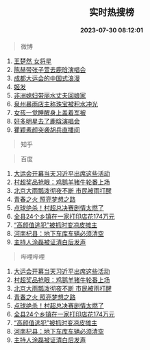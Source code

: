 <div align="center"><h2>实时热搜榜</h2><h4>2023-07-30 08:12:01</h4></div>

> 微博  

1. [王楚然 女将星](https://s.weibo.com/weibo?q=%E7%8E%8B%E6%A5%9A%E7%84%B6%20%E5%A5%B3%E5%B0%86%E6%98%9F&t=31&band_rank=1&Refer=top)<br />
2. [陈赫带张子萱去鹿晗演唱会](https://s.weibo.com/weibo?q=%23%E9%99%88%E8%B5%AB%E5%B8%A6%E5%BC%A0%E5%AD%90%E8%90%B1%E5%8E%BB%E9%B9%BF%E6%99%97%E6%BC%94%E5%94%B1%E4%BC%9A%23&t=31&band_rank=2&Refer=top)<br />
3. [成都大运会的中国式浪漫](https://s.weibo.com/weibo?q=%23%E6%88%90%E9%83%BD%E5%A4%A7%E8%BF%90%E4%BC%9A%E7%9A%84%E4%B8%AD%E5%9B%BD%E5%BC%8F%E6%B5%AA%E6%BC%AB%23&t=31&band_rank=3&Refer=top)<br />
4. [姬发](https://s.weibo.com/weibo?q=%E5%A7%AC%E5%8F%91&t=31&band_rank=4&Refer=top)<br />
5. [非洲媳妇带丽水丈夫回娘家](https://s.weibo.com/weibo?q=%23%E9%9D%9E%E6%B4%B2%E5%AA%B3%E5%A6%87%E5%B8%A6%E4%B8%BD%E6%B0%B4%E4%B8%88%E5%A4%AB%E5%9B%9E%E5%A8%98%E5%AE%B6%23&t=31&band_rank=5&Refer=top)<br />
6. [泉州暴雨店主称珠宝被积水冲光](https://s.weibo.com/weibo?q=%23%E6%B3%89%E5%B7%9E%E6%9A%B4%E9%9B%A8%E5%BA%97%E4%B8%BB%E7%A7%B0%E7%8F%A0%E5%AE%9D%E8%A2%AB%E7%A7%AF%E6%B0%B4%E5%86%B2%E5%85%89%23&t=31&band_rank=6&Refer=top)<br />
7. [女孩一觉睡醒身上盖着军被](https://s.weibo.com/weibo?q=%23%E5%A5%B3%E5%AD%A9%E4%B8%80%E8%A7%89%E7%9D%A1%E9%86%92%E8%BA%AB%E4%B8%8A%E7%9B%96%E7%9D%80%E5%86%9B%E8%A2%AB%23&t=31&band_rank=7&Refer=top)<br />
8. [好多明星去了鹿晗演唱会](https://s.weibo.com/weibo?q=%23%E5%A5%BD%E5%A4%9A%E6%98%8E%E6%98%9F%E5%8E%BB%E4%BA%86%E9%B9%BF%E6%99%97%E6%BC%94%E5%94%B1%E4%BC%9A%23&t=31&band_rank=8&Refer=top)<br />
9. [瞿颖素颜突袭胡兵直播间](https://s.weibo.com/weibo?q=%23%E7%9E%BF%E9%A2%96%E7%B4%A0%E9%A2%9C%E7%AA%81%E8%A2%AD%E8%83%A1%E5%85%B5%E7%9B%B4%E6%92%AD%E9%97%B4%23&t=31&band_rank=9&Refer=top)<br />

> 知乎  


> 百度  

1. [大运会开幕当天习近平出席这些活动](https://www.baidu.com/s?wd=%E5%A4%A7%E8%BF%90%E4%BC%9A%E5%BC%80%E5%B9%95%E5%BD%93%E5%A4%A9%E4%B9%A0%E8%BF%91%E5%B9%B3%E5%87%BA%E5%B8%AD%E8%BF%99%E4%BA%9B%E6%B4%BB%E5%8A%A8&sa=fyb_news&rsv_dl=fyb_news)<br />
2. [村超奖品抢眼：鸡鹅羊猪牛轮番上场](https://www.baidu.com/s?wd=%E6%9D%91%E8%B6%85%E5%A5%96%E5%93%81%E6%8A%A2%E7%9C%BC%EF%BC%9A%E9%B8%A1%E9%B9%85%E7%BE%8A%E7%8C%AA%E7%89%9B%E8%BD%AE%E7%95%AA%E4%B8%8A%E5%9C%BA&sa=fyb_news&rsv_dl=fyb_news)<br />
3. [北京大雨瓢泼彻夜不断 市民被雨打醒](https://www.baidu.com/s?wd=%E5%8C%97%E4%BA%AC%E5%A4%A7%E9%9B%A8%E7%93%A2%E6%B3%BC%E5%BD%BB%E5%A4%9C%E4%B8%8D%E6%96%AD+%E5%B8%82%E6%B0%91%E8%A2%AB%E9%9B%A8%E6%89%93%E9%86%92&sa=fyb_news&rsv_dl=fyb_news)<br />
4. [青春之火 照亮梦想之路](https://www.baidu.com/s?wd=%E9%9D%92%E6%98%A5%E4%B9%8B%E7%81%AB+%E7%85%A7%E4%BA%AE%E6%A2%A6%E6%83%B3%E4%B9%8B%E8%B7%AF&sa=fyb_news&rsv_dl=fyb_news)<br />
5. [点球绝杀！村超总决赛剧情太燃了](https://www.baidu.com/s?wd=%E7%82%B9%E7%90%83%E7%BB%9D%E6%9D%80%EF%BC%81%E6%9D%91%E8%B6%85%E6%80%BB%E5%86%B3%E8%B5%9B%E5%89%A7%E6%83%85%E5%A4%AA%E7%87%83%E4%BA%86&sa=fyb_news&rsv_dl=fyb_news)<br />
6. [全县24个乡镇在一家打印店花174万元](https://www.baidu.com/s?wd=%E5%85%A8%E5%8E%BF24%E4%B8%AA%E4%B9%A1%E9%95%87%E5%9C%A8%E4%B8%80%E5%AE%B6%E6%89%93%E5%8D%B0%E5%BA%97%E8%8A%B1174%E4%B8%87%E5%85%83&sa=fyb_news&rsv_dl=fyb_news)<br />
7. [“高颜值逃犯”被抓时变凉皮摊主](https://www.baidu.com/s?wd=%E2%80%9C%E9%AB%98%E9%A2%9C%E5%80%BC%E9%80%83%E7%8A%AF%E2%80%9D%E8%A2%AB%E6%8A%93%E6%97%B6%E5%8F%98%E5%87%89%E7%9A%AE%E6%91%8A%E4%B8%BB&sa=fyb_news&rsv_dl=fyb_news)<br />
8. [河南杞县：地下车库车辆必须清空](https://www.baidu.com/s?wd=%E6%B2%B3%E5%8D%97%E6%9D%9E%E5%8E%BF%EF%BC%9A%E5%9C%B0%E4%B8%8B%E8%BD%A6%E5%BA%93%E8%BD%A6%E8%BE%86%E5%BF%85%E9%A1%BB%E6%B8%85%E7%A9%BA&sa=fyb_news&rsv_dl=fyb_news)<br />
9. [主持人涂磊被证清白后发声](https://www.baidu.com/s?wd=%E4%B8%BB%E6%8C%81%E4%BA%BA%E6%B6%82%E7%A3%8A%E8%A2%AB%E8%AF%81%E6%B8%85%E7%99%BD%E5%90%8E%E5%8F%91%E5%A3%B0&sa=fyb_news&rsv_dl=fyb_news)<br />

> 哔哩哔哩  

1. [大运会开幕当天习近平出席这些活动](https://www.baidu.com/s?wd=%E5%A4%A7%E8%BF%90%E4%BC%9A%E5%BC%80%E5%B9%95%E5%BD%93%E5%A4%A9%E4%B9%A0%E8%BF%91%E5%B9%B3%E5%87%BA%E5%B8%AD%E8%BF%99%E4%BA%9B%E6%B4%BB%E5%8A%A8&sa=fyb_news&rsv_dl=fyb_news)<br />
2. [村超奖品抢眼：鸡鹅羊猪牛轮番上场](https://www.baidu.com/s?wd=%E6%9D%91%E8%B6%85%E5%A5%96%E5%93%81%E6%8A%A2%E7%9C%BC%EF%BC%9A%E9%B8%A1%E9%B9%85%E7%BE%8A%E7%8C%AA%E7%89%9B%E8%BD%AE%E7%95%AA%E4%B8%8A%E5%9C%BA&sa=fyb_news&rsv_dl=fyb_news)<br />
3. [北京大雨瓢泼彻夜不断 市民被雨打醒](https://www.baidu.com/s?wd=%E5%8C%97%E4%BA%AC%E5%A4%A7%E9%9B%A8%E7%93%A2%E6%B3%BC%E5%BD%BB%E5%A4%9C%E4%B8%8D%E6%96%AD+%E5%B8%82%E6%B0%91%E8%A2%AB%E9%9B%A8%E6%89%93%E9%86%92&sa=fyb_news&rsv_dl=fyb_news)<br />
4. [青春之火 照亮梦想之路](https://www.baidu.com/s?wd=%E9%9D%92%E6%98%A5%E4%B9%8B%E7%81%AB+%E7%85%A7%E4%BA%AE%E6%A2%A6%E6%83%B3%E4%B9%8B%E8%B7%AF&sa=fyb_news&rsv_dl=fyb_news)<br />
5. [点球绝杀！村超总决赛剧情太燃了](https://www.baidu.com/s?wd=%E7%82%B9%E7%90%83%E7%BB%9D%E6%9D%80%EF%BC%81%E6%9D%91%E8%B6%85%E6%80%BB%E5%86%B3%E8%B5%9B%E5%89%A7%E6%83%85%E5%A4%AA%E7%87%83%E4%BA%86&sa=fyb_news&rsv_dl=fyb_news)<br />
6. [全县24个乡镇在一家打印店花174万元](https://www.baidu.com/s?wd=%E5%85%A8%E5%8E%BF24%E4%B8%AA%E4%B9%A1%E9%95%87%E5%9C%A8%E4%B8%80%E5%AE%B6%E6%89%93%E5%8D%B0%E5%BA%97%E8%8A%B1174%E4%B8%87%E5%85%83&sa=fyb_news&rsv_dl=fyb_news)<br />
7. [“高颜值逃犯”被抓时变凉皮摊主](https://www.baidu.com/s?wd=%E2%80%9C%E9%AB%98%E9%A2%9C%E5%80%BC%E9%80%83%E7%8A%AF%E2%80%9D%E8%A2%AB%E6%8A%93%E6%97%B6%E5%8F%98%E5%87%89%E7%9A%AE%E6%91%8A%E4%B8%BB&sa=fyb_news&rsv_dl=fyb_news)<br />
8. [河南杞县：地下车库车辆必须清空](https://www.baidu.com/s?wd=%E6%B2%B3%E5%8D%97%E6%9D%9E%E5%8E%BF%EF%BC%9A%E5%9C%B0%E4%B8%8B%E8%BD%A6%E5%BA%93%E8%BD%A6%E8%BE%86%E5%BF%85%E9%A1%BB%E6%B8%85%E7%A9%BA&sa=fyb_news&rsv_dl=fyb_news)<br />
9. [主持人涂磊被证清白后发声](https://www.baidu.com/s?wd=%E4%B8%BB%E6%8C%81%E4%BA%BA%E6%B6%82%E7%A3%8A%E8%A2%AB%E8%AF%81%E6%B8%85%E7%99%BD%E5%90%8E%E5%8F%91%E5%A3%B0&sa=fyb_news&rsv_dl=fyb_news)<br />
